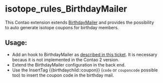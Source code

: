 isotope_rules_BirthdayMailer
============================

This Contao extension extends [BirthdayMailer](https://github.com/cliffparnitzky/BirthdayMailer/tree/Version-2) and provides the possibility to auto generate isotope coupons for birthday members.

Usage:
------
* Add an hook to BirthdayMailer as [described in this ticket](https://github.com/cliffparnitzky/BirthdayMailer/issues/4). It is necessary becaus it is not implemented in the Contao 2 version.
* Extend the BirthdayMailer configuration in the back end.
* Use the InsertTag {{birthdaychild::coupon}} (``code`` or ``couponcode`` possible too) to insert the coupon code in the birthday mail.
